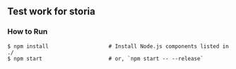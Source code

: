 ## Test work for storia


### How to Run

```shell
$ npm install                   # Install Node.js components listed in ./
$ npm start                     # or, `npm start -- --release`
```

